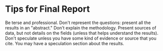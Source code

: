# Tips for Final Report

Be terse and professional.
Don't represent the questions: present all the results in an "abstract."
Don't explain the methodology.
Present sources of data, but not details on the fields (unless that helps understand the results).
Don't speculate unless you have some kind of evidence or source that you cite.
You may have a speculation section about the results.